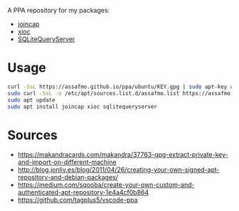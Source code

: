 A PPA repository for my packages:

- [joincap](https://github.com/assafmo/joincap)
- [xioc](https://github.com/assafmo/xioc)
- [SQLiteQueryServer](https://github.com/assafmo/SQLiteQueryServer)

# Usage

```bash
curl -SsL https://assafmo.github.io/ppa/ubuntu/KEY.gpg | sudo apt-key add -
sudo curl -SsL -o /etc/apt/sources.list.d/assafmo.list https://assafmo.github.io/ppa/ubuntu/assafmo.list
sudo apt update
sudo apt install joincap xioc sqlitequeryserver
```

# Sources

- https://makandracards.com/makandra/37763-gpg-extract-private-key-and-import-on-different-machine
- http://blog.jonliv.es/blog/2011/04/26/creating-your-own-signed-apt-repository-and-debian-packages/
- https://medium.com/sqooba/create-your-own-custom-and-authenticated-apt-repository-1e4a4cf0b864
- https://github.com/tagplus5/vscode-ppa
